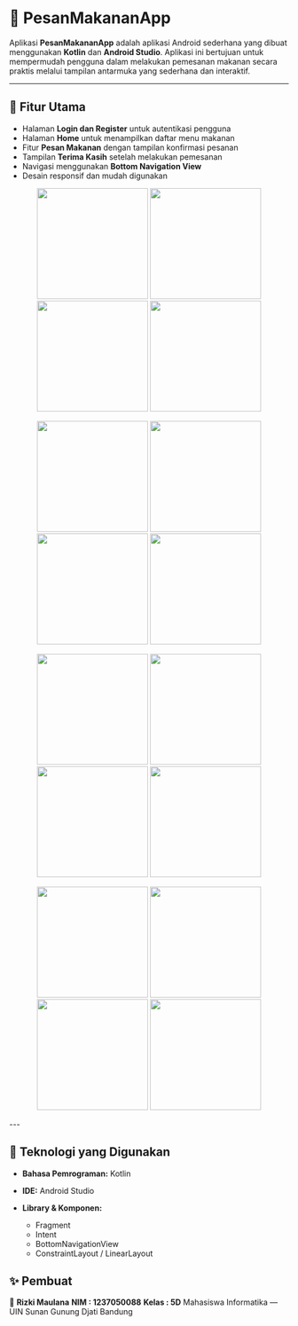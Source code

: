 # 🍔 PesanMakananApp

Aplikasi **PesanMakananApp** adalah aplikasi Android sederhana yang dibuat menggunakan **Kotlin** dan **Android Studio**.
Aplikasi ini bertujuan untuk mempermudah pengguna dalam melakukan pemesanan makanan secara praktis melalui tampilan antarmuka yang sederhana dan interaktif.

---

## 📱 Fitur Utama

* Halaman **Login dan Register** untuk autentikasi pengguna
* Halaman **Home** untuk menampilkan daftar menu makanan
* Fitur **Pesan Makanan** dengan tampilan konfirmasi pesanan
* Tampilan **Terima Kasih** setelah melakukan pemesanan
* Navigasi menggunakan **Bottom Navigation View**
* Desain responsif dan mudah digunakan

<p align="center"> <img src="https://github.com/user-attachments/assets/88f75459-608c-4a03-b5df-100b02071ec3" width="200"/> <img src="https://github.com/user-attachments/assets/70640bc9-2814-4c0e-8318-c6c18c107472" width="200"/> <img src="https://github.com/user-attachments/assets/eb4fb83b-9a9e-4e88-b3bd-cc87c4fd1125" width="200"/> <img src="https://github.com/user-attachments/assets/9c387ac3-fad5-45d3-ba9e-74e777a1a4c9" width="200"/> </p> <p align="center"> <img src="https://github.com/user-attachments/assets/5e60cf3b-6364-4b4c-a2d2-b0bfc7f92013" width="200"/> <img src="https://github.com/user-attachments/assets/ceb91877-f4f2-4edd-aa66-00d0d5687de0" width="200"/> <img src="https://github.com/user-attachments/assets/764d7f35-4002-4697-a36c-7fb6c9e2263e" width="200"/> <img src="https://github.com/user-attachments/assets/e2a67097-ea03-49ff-87d3-690c1c48902b" width="200"/> </p> <p align="center"> <img src="https://github.com/user-attachments/assets/88f75459-608c-4a03-b5df-100b02071ec3" width="200"/> <img src="https://github.com/user-attachments/assets/70640bc9-2814-4c0e-8318-c6c18c107472" width="200"/> <img src="https://github.com/user-attachments/assets/eb4fb83b-9a9e-4e88-b3bd-cc87c4fd1125" width="200"/> <img src="https://github.com/user-attachments/assets/9c387ac3-fad5-45d3-ba9e-74e777a1a4c9" width="200"/> </p> <p align="center"> <img src="https://github.com/user-attachments/assets/5e60cf3b-6364-4b4c-a2d2-b0bfc7f92013" width="200"/> <img src="https://github.com/user-attachments/assets/ceb91877-f4f2-4edd-aa66-00d0d5687de0" width="200"/> <img src="https://github.com/user-attachments/assets/764d7f35-4002-4697-a36c-7fb6c9e2263e" width="200"/> <img src="https://github.com/user-attachments/assets/e2a67097-ea03-49ff-87d3-690c1c48902b" width="200"/> </p>
---

## 🧩 Teknologi yang Digunakan

* **Bahasa Pemrograman:** Kotlin
* **IDE:** Android Studio
* **Library & Komponen:**

  * Fragment
  * Intent
  * BottomNavigationView
  * ConstraintLayout / LinearLayout

## ✨ Pembuat

👤 **Rizki Maulana**
**NIM : 1237050088**
**Kelas : 5D**
Mahasiswa Informatika — UIN Sunan Gunung Djati Bandung
